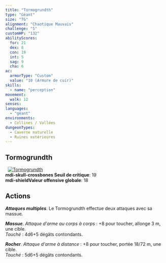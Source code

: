 ```yaml
---
title: "Tormogrundth"
type: "Géant"
size: "TG"
alignment: "Chaotique Mauvais"
challenge: "5"
customHP: "132"
abilityScores:
  for: 21
  dex: 8
  con: 19
  int: 5
  sag: 9
  cha: 6
ac:
  armorType: "Custom"
  value: "10 (Armure de cuir)"
skills:
  - name: "perception"
movement:
  walk: 12
senses:
languages:
  - "géant"
environments:
  - Collines / Vallées
dungeonTypes:
  - Caverne naturelle
  - Ruines extérieures
---
```

## Tormogrundth
&nbsp;
[![Tormogrundth](https://www.douaratil.fr/illustrations/geant/tormogrundthm.png)](https://www.douaratil.fr/illustrations/geant/tormogrundth.jpg)    
**<v-icon>mdi-skull-crossbones</v-icon> Seuil de critique**: 19           
**<v-icon>mdi-shield</v-icon>Valeur offensive globale**: 18
## Actions
_**Attaques multiples**_. Le Tormogrundth effectue deux attaques avec sa massue.

_**Massue**_. _Attaque d'arme au corps à corps_ : +8 pour toucher, allonge 3 m, une cible.  
_Touché_ : 4d6+5 dégâts contondants.

_**Rocher**_. _Attaque d'arme à distance_ : +8 pour toucher, portée 18/72 m, une cible.  
_Touché_ : 5d6+5 dégâts contondants.
